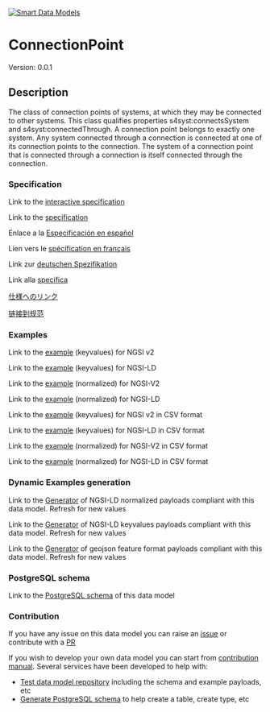 [![Smart Data Models](https://smartdatamodels.org/wp-content/uploads/2022/01/SmartDataModels_logo.png "Logo")](https://smartdatamodels.org)
# ConnectionPoint
Version: 0.0.1

## Description 

The class of connection points of systems, at which they may be connected to other systems. This class qualifies properties s4syst:connectsSystem and s4syst:connectedThrough. A connection point belongs to exactly one system. Any system connected through a connection is connected at one of its connection points to the connection. The system of a connection point that is connected through a connection is itself connected through the connection.
### Specification

Link to the [interactive specification](https://swagger.lab.fiware.org/?url=https://smart-data-models.github.io/dataModel.S4SYST/ConnectionPoint/swagger.yaml)

Link to the [specification](https://github.com/smart-data-models/dataModel.S4SYST/blob/master/ConnectionPoint/doc/spec.md)

Enlace a la [Especificación en español](https://github.com/smart-data-models/dataModel.S4SYST/blob/master/ConnectionPoint/doc/spec_ES.md)

Lien vers le [spécification en français](https://github.com/smart-data-models/dataModel.S4SYST/blob/master/ConnectionPoint/doc/spec_FR.md)

Link zur [deutschen Spezifikation](https://github.com/smart-data-models/dataModel.S4SYST/blob/master/ConnectionPoint/doc/spec_DE.md)

Link alla [specifica](https://github.com/smart-data-models/dataModel.S4SYST/blob/master/ConnectionPoint/doc/spec_IT.md)

[仕様へのリンク](https://github.com/smart-data-models/dataModel.S4SYST/blob/master/ConnectionPoint/doc/spec_JA.md)

[链接到规范](https://github.com/smart-data-models/dataModel.S4SYST/blob/master/ConnectionPoint/doc/spec_ZH.md)
### Examples

Link to the [example](https://smart-data-models.github.io/dataModel.S4SYST/ConnectionPoint/examples/example.json) (keyvalues) for NGSI v2

Link to the [example](https://smart-data-models.github.io/dataModel.S4SYST/ConnectionPoint/examples/example.jsonld) (keyvalues) for NGSI-LD

Link to the [example](https://smart-data-models.github.io/dataModel.S4SYST/ConnectionPoint/examples/example-normalized.json) (normalized) for NGSI-V2

Link to the [example](https://smart-data-models.github.io/dataModel.S4SYST/ConnectionPoint/examples/example-normalized.jsonld) (normalized) for NGSI-LD

Link to the [example](https://github.com/smart-data-models/dataModel.S4SYST/blob/master/ConnectionPoint/examples/example.json.csv) (keyvalues) for NGSI v2 in CSV format

Link to the [example](https://github.com/smart-data-models/dataModel.S4SYST/blob/master/ConnectionPoint/examples/example.jsonld.csv) (keyvalues) for NGSI-LD in CSV format

Link to the [example](https://github.com/smart-data-models/dataModel.S4SYST/blob/master/ConnectionPoint/examples/example-normalized.json.csv) (normalized) for NGSI-V2 in CSV format

Link to the [example](https://github.com/smart-data-models/dataModel.S4SYST/blob/master/ConnectionPoint/examples/example-normalized.jsonld.csv) (normalized) for NGSI-LD in CSV format
### Dynamic Examples generation

Link to the [Generator](https://smartdatamodels.org/extra/ngsi-ld_generator.php?schemaUrl=https://raw.githubusercontent.com/smart-data-models/dataModel.S4SYST/master/ConnectionPoint/schema.json&email=info@smartdatamodels.org) of NGSI-LD normalized payloads compliant with this data model. Refresh for new values

Link to the [Generator](https://smartdatamodels.org/extra/ngsi-ld_generator_keyvalues.php?schemaUrl=https://raw.githubusercontent.com/smart-data-models/dataModel.S4SYST/master/ConnectionPoint/schema.json&email=info@smartdatamodels.org) of NGSI-LD keyvalues payloads compliant with this data model. Refresh for new values

Link to the [Generator](https://smartdatamodels.org/extra/geojson_features_generator.php?schemaUrl=https://raw.githubusercontent.com/smart-data-models/dataModel.S4SYST/master/ConnectionPoint/schema.json&email=info@smartdatamodels.org) of geojson feature format payloads compliant with this data model. Refresh for new values
### PostgreSQL schema

Link to the [PostgreSQL schema](https://github.com/smart-data-models/dataModel.S4SYST/blob/master/ConnectionPoint/schema.sql) of this data model
### Contribution

 If you have any issue on this data model you can raise an [issue](https://github.com/smart-data-models/dataModel.S4SYST/issues)  or contribute with a [PR](https://github.com/smart-data-models/dataModel.S4SYST/pulls)

 If you wish to develop your own data model you can start from [contribution manual](https://bit.ly/contribution_manual). Several services have been developed to help with: 
 - [Test data model repository](https://smartdatamodels.org/index.php/data-models-contribution-api/) including the schema and example payloads, etc
 - [Generate PostgreSQL schema](https://smartdatamodels.org/index.php/sql-service/) to help create a table, create type, etc